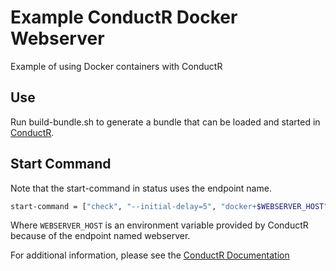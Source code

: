 # Example ConductR Docker Webserver

Example of using Docker containers with ConductR

## Use

Run build-bundle.sh to generate a bundle that can be loaded and started in [ConductR](https://conductr.typesafe.com).

## Start Command

Note that the start-command in status uses the endpoint name.

```bash
start-command = ["check", "--initial-delay=5", "docker+$WEBSERVER_HOST"]
```
Where `WEBSERVER_HOST` is an environment variable provided by ConductR because of the endpoint named webserver.

For additional information, please see the [ConductR Documentation](https://conductr.typesafe.com)

